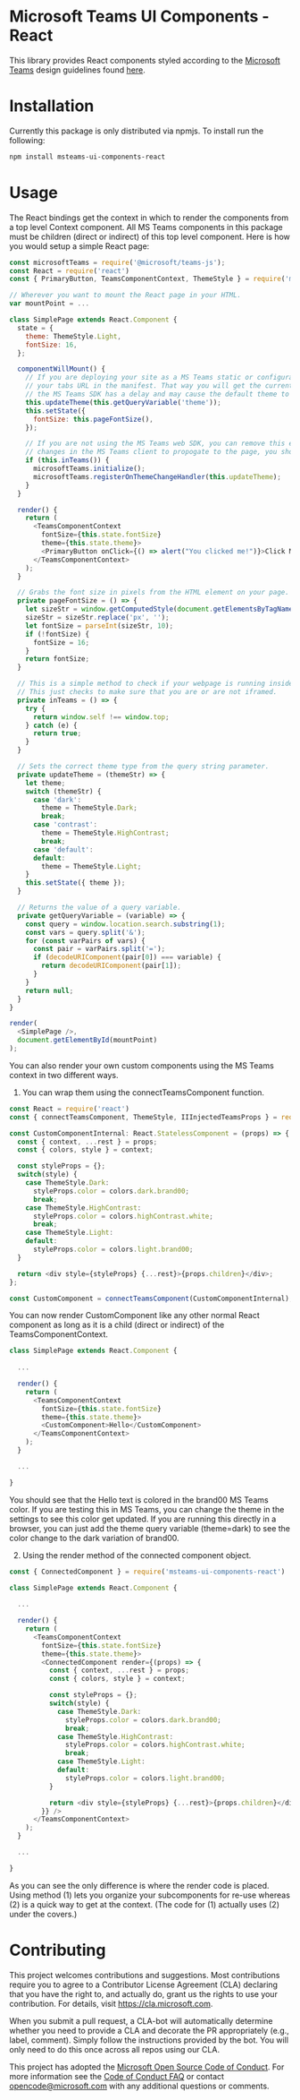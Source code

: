# Microsoft Teams UI Components - React

This library provides React components styled according to the [Microsoft Teams](https://products.office.com/en-US/microsoft-teams/group-chat-software) design guidelines found [here](https://aka.ms/msteamsdesignguidelines).

# Installation

Currently this package is only distributed via npmjs. To install run the following:
```bash
npm install msteams-ui-components-react
```

# Usage

The React bindings get the context in which to render the components from a top level Context component. All MS Teams components in this package must be children (direct or indirect) of this top level component. Here is how you would setup a simple React page:

```javascript
const microsoftTeams = require('@microsoft/teams-js');
const React = require('react')
const { PrimaryButton, TeamsComponentContext, ThemeStyle } = require('msteams-ui-components-react')

// Wherever you want to mount the React page in your HTML.
var mountPoint = ...

class SimplePage extends React.Component {
  state = {
    theme: ThemeStyle.Light,
    fontSize: 16,
  };

  componentWillMount() {
    // If you are deploying your site as a MS Teams static or configurable tab, you should add ?theme={theme} to
    // your tabs URL in the manifest. That way you will get the current theme on start up (calling getContext on
    // the MS Teams SDK has a delay and may cause the default theme to flash before the real one is returned).
    this.updateTheme(this.getQueryVariable('theme'));
    this.setState({
      fontSize: this.pageFontSize(),
    });

    // If you are not using the MS Teams web SDK, you can remove this entire if block, otherwise if you want theme
    // changes in the MS Teams client to propogate to the page, you should leave this here.
    if (this.inTeams()) {
      microsoftTeams.initialize();
      microsoftTeams.registerOnThemeChangeHandler(this.updateTheme);
    }
  }

  render() {
    return (
      <TeamsComponentContext
        fontSize={this.state.fontSize}
        theme={this.state.theme}>
        <PrimaryButton onClick={() => alert("You clicked me!")}>Click Me!</PrimaryButton>
      </TeamsComponentContext>
    );
  }

  // Grabs the font size in pixels from the HTML element on your page.
  private pageFontSize = () => {
    let sizeStr = window.getComputedStyle(document.getElementsByTagName('html')[0]).getPropertyValue('font-size');
    sizeStr = sizeStr.replace('px', '');
    let fontSize = parseInt(sizeStr, 10);
    if (!fontSize) {
      fontSize = 16;
    }
    return fontSize;
  }

  // This is a simple method to check if your webpage is running inside of MS Teams.
  // This just checks to make sure that you are or are not iframed.
  private inTeams = () => {
    try {
      return window.self !== window.top;
    } catch (e) {
      return true;
    }
  }

  // Sets the correct theme type from the query string parameter.
  private updateTheme = (themeStr) => {
    let theme;
    switch (themeStr) {
      case 'dark':
        theme = ThemeStyle.Dark;
        break;
      case 'contrast':
        theme = ThemeStyle.HighContrast;
        break;
      case 'default':
      default:
        theme = ThemeStyle.Light;
    }
    this.setState({ theme });
  }

  // Returns the value of a query variable.
  private getQueryVariable = (variable) => {
    const query = window.location.search.substring(1);
    const vars = query.split('&');
    for (const varPairs of vars) {
      const pair = varPairs.split('=');
      if (decodeURIComponent(pair[0]) === variable) {
        return decodeURIComponent(pair[1]);
      }
    }
    return null;
  }
}

render(
  <SimplePage />,
  document.getElementById(mountPoint)
);
```

You can also render your own custom components using the MS Teams context in two different ways.

1. You can wrap them using the connectTeamsComponent function.
```javascript
const React = require('react')
const { connectTeamsComponent, ThemeStyle, IIInjectedTeamsProps } = require('msteams-ui-components-react')

const CustomComponentInternal: React.StatelessComponent = (props) => {
  const { context, ...rest } = props;
  const { colors, style } = context;

  const styleProps = {};
  switch(style) {
    case ThemeStyle.Dark:
      styleProps.color = colors.dark.brand00;
      break;
    case ThemeStyle.HighContrast:
      styleProps.color = colors.highContrast.white;
      break;
    case ThemeStyle.Light:
    default:
      styleProps.color = colors.light.brand00;
  }

  return <div style={styleProps} {...rest}>{props.children}</div>;
};

const CustomComponent = connectTeamsComponent(CustomComponentInternal);
```

You can now render CustomComponent like any other normal React component as long as it is a child (direct or indirect) of the TeamsComponentContext.

```javascript
class SimplePage extends React.Component {
  
  ...

  render() {
    return (
      <TeamsComponentContext
        fontSize={this.state.fontSize}
        theme={this.state.theme}>
        <CustomComponent>Hello</CustomComponent>
      </TeamsComponentContext>
    );
  }

  ...

}
```

You should see that the Hello text is colored in the brand00 MS Teams color. If you are testing this in MS Teams, you can change the theme in the settings to see this color get updated. If you are running this directly in a browser, you can just add the theme query variable (theme=dark) to see the color change to the dark variation of brand00.

2. Using the render method of the connected component object.

```javascript
const { ConnectedComponent } = require('msteams-ui-components-react')

class SimplePage extends React.Component {
  
  ...

  render() {
    return (
      <TeamsComponentContext
        fontSize={this.state.fontSize}
        theme={this.state.theme}>
        <ConnectedComponent render={(props) => {
          const { context, ...rest } = props;
          const { colors, style } = context;

          const styleProps = {};
          switch(style) {
            case ThemeStyle.Dark:
              styleProps.color = colors.dark.brand00;
              break;
            case ThemeStyle.HighContrast:
              styleProps.color = colors.highContrast.white;
              break;
            case ThemeStyle.Light:
            default:
              styleProps.color = colors.light.brand00;
          }

          return <div style={styleProps} {...rest}>{props.children}</div>;
        }} />
      </TeamsComponentContext>
    );
  }

  ...

}
```

As you can see the only difference is where the render code is placed. Using method (1) lets you organize your subcomponents for re-use whereas (2) is a quick way to get at the context. (The code for (1) actually uses (2) under the covers.)

# Contributing

This project welcomes contributions and suggestions.  Most contributions require you to agree to a
Contributor License Agreement (CLA) declaring that you have the right to, and actually do, grant us
the rights to use your contribution. For details, visit https://cla.microsoft.com.

When you submit a pull request, a CLA-bot will automatically determine whether you need to provide
a CLA and decorate the PR appropriately (e.g., label, comment). Simply follow the instructions
provided by the bot. You will only need to do this once across all repos using our CLA.

This project has adopted the [Microsoft Open Source Code of Conduct](https://opensource.microsoft.com/codeofconduct/).
For more information see the [Code of Conduct FAQ](https://opensource.microsoft.com/codeofconduct/faq/) or
contact [opencode@microsoft.com](mailto:opencode@microsoft.com) with any additional questions or comments.
